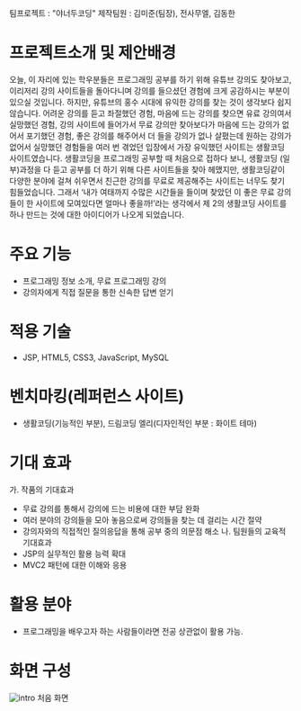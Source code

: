 팀프로젝트 : "야너두코딩"
제작팀원 : 김미준(팀장), 전사무엘, 김동한

# 프로젝트소개 및 제안배경
오늘, 이 자리에 있는 학우분들은 프로그래밍 공부를 하기 위해 유튜브 강의도 찾아보고, 이리저리 강의 사이트들을 돌아다니며 강의를 들으셨던 경험에 크게 공감하시는 부분이 있으실 것입니다. 
하지만, 유튜브의 홍수 시대에 유익한 강의를 찾는 것이 생각보다 쉽지 않습니다. 어려운 강의를 듣고 좌절했던 경험, 마음에 드는 강의를 찾으면 유료 강의여서 실망했던 경험, 강의 사이트에 들어가서 무료 강의만 찾아보다가 마음에 드는 강의가 없어서 포기했던 경험, 좋은 강의를 해주어서 더 들을 강의가 없나 살폈는데 원하는 강의가 없어서 실망했던 경험들을 여러 번 겪었던 입장에서 가장 유익했던 사이트는 생활코딩 사이트였습니다. 
생활코딩을 프로그래밍 공부할 때 처음으로 접하다 보니, 생활코딩 (일부)과정을 다 듣고 공부를 더 하기 위해 다른 사이트들을 찾아 헤맸지만, 생활코딩같이 다양한 분야에 걸쳐 쉬우면서 친근한 강의를 무료로 제공해주는 사이트는 너무도 찾기 힘들었습니다. 
그래서 ‘내가 여태까지 수많은 시간들을 들이며 찾았던 이 좋은 무료 강의들이 한 사이트에 모여있다면 얼마나 좋을까!’라는 생각에서 제 2의 생활코딩 사이트를 하나 만드는 것에 대한 아이디어가 나오게 되었습니다.

# 주요 기능
- 프로그래밍 정보 소개, 무료 프로그래밍 강의
- 강의자에게 직접 질문을 통한 신속한 답변 얻기

# 적용 기술
- JSP, HTML5, CSS3, JavaScript, MySQL

# 벤치마킹(레퍼런스 사이트)
- 생활코딩(기능적인 부분), 드림코딩 엘리(디자인적인 부분 : 화이트 테마)

# 기대 효과
가. 작품의 기대효과 
- 무료 강의를 통해서 강의에 드는 비용에 대한 부담 완화
- 여러 분야의 강의들을 모아 놓음으로써 강의들을 찾는 데 걸리는 시간 절약
- 강의자와의 직접적인 질의응답을 통해 공부 중의 의문점 해소
나. 팀원들의 교육적 기대효과
- JSP의 실무적인 활용 능력 확대
- MVC2 패턴에 대한 이해와 응용

# 활용 분야
- 프로그래밍을 배우고자 하는 사람들이라면 전공 상관없이 활용 가능.

# 화면 구성
![intro](https://user-images.githubusercontent.com/78375169/178099426-56d9f8ae-4ee8-4c34-aa97-ee5191d514a0.jpg)
처음 화면


